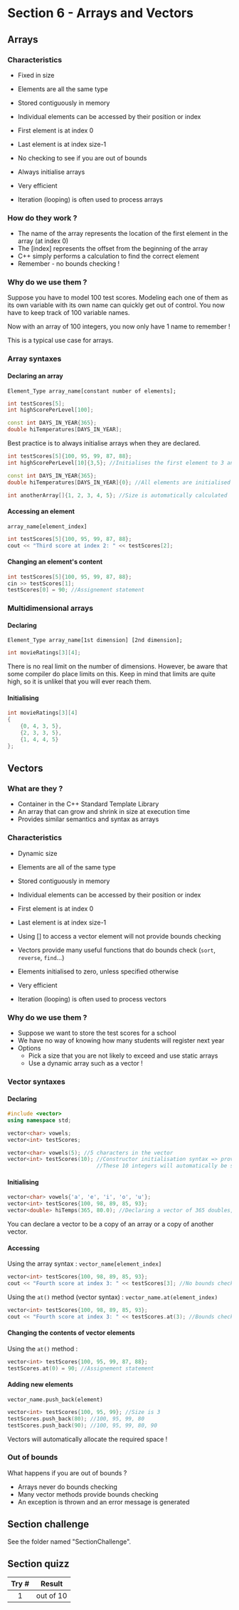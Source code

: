# Section 6 - Arrays and Vectors <a name="section_7"></a>
## Arrays
### Characteristics
- Fixed in size
- Elements are all the same type
- Stored contiguously in memory
- Individual elements can be accessed by their position or index

- First element is at index 0
- Last element is at index size-1

- No checking to see if you are out of bounds

- Always initialise arrays
- Very efficient
- Iteration (looping) is often used to process arrays 

### How do they work ? 

- The name of the array represents the location of the first element in the array (at index 0)
- The [index] represents the offset from the beginning of the array
- C++ simply performs a calculation to find the correct element
- Remember - no bounds checking !

### Why do we use them ? 
Suppose you have to model 100 test scores. Modeling each one of them as its own variable with its own name can quickly get out of control. You now have to keep track of 100 variable names.

Now with an array of 100 integers, you now only have 1 name to remember !

This is a typical use case for arrays.

### Array syntaxes
#### Declaring an array
`Element_Type array_name[constant number of elements];`

```cpp
int testScores[5];
int highScorePerLevel[100];

const int DAYS_IN_YEAR{365};
double hiTemperatures[DAYS_IN_YEAR];
```

Best practice is to always initialise arrays when they are declared.

```cpp
int testScores[5]{100, 95, 99, 87, 88};
int highScorePerLevel[10]{3,5}; //Initialises the first element to 3 and the second to 5, the rest is initialised to 0

const int DAYS_IN_YEAR{365};
double hiTemperatures[DAYS_IN_YEAR]{0}; //All elements are initialised to 0, also works with empty curly braces {}

int anotherArray[]{1, 2, 3, 4, 5}; //Size is automatically calculated
```

#### Accessing an element
`array_name[element_index]`

```cpp
int testScores[5]{100, 95, 99, 87, 88};
cout << "Third score at index 2: " << testScores[2];
```

#### Changing an element's content
```cpp
int testScores[5]{100, 95, 99, 87, 88};
cin >> testScores[1];
testScores[0] = 90; //Assignement statement
```

### Multidimensional arrays
#### Declaring
`Element_Type array_name[1st dimension] [2nd dimension];`

```cpp
int movieRatings[3][4];
```

There is no real limit on the number of dimensions. However, be aware that some compiler do place limits on this. Keep in mind that limits are quite high, so it is unlikel that you will ever reach them.

#### Initialising
```cpp
int movieRatings[3][4]
{
	{0, 4, 3, 5},
	{2, 3, 3, 5},
	{1, 4, 4, 5}
};
```

## Vectors
### What are they ? 
- Container in the C++ Standard Template Library
- An array that can grow and shrink in size at execution time
- Provides similar semantics and syntax as arrays

### Characteristics
- Dynamic size
- Elements are all of the same type
- Stored contiguously in memory
- Individual elements can be accessed by their position or index

- First element is at index 0
- Last element is at index size-1

- Using [] to access a vector element will not provide bounds checking
- Vectors provide many useful functions that do bounds check (`sort`, `reverse`, `find`...)
- Elements initialised to zero, unless specified otherwise
- Very efficient
- Iteration (looping) is often used to process vectors

### Why do we use them ?
- Suppose we want to store the test scores for a school
- We have no way of knowing how many students will register next year
- Options 
	- Pick a size that you are not likely to exceed and use static arrays
	- Use a dynamic array such as a vector !

### Vector syntaxes
#### Declaring
```cpp
#include <vector>
using namespace std;

vector<char> vowels;
vector<int> testScores;
```

```cpp
vector<char> vowels(5); //5 characters in the vector
vector<int> testScores(10); //Constructor initialisation syntax => provides information inside parentheses
							//These 10 integers will automatically be set to 0, unlike arrays
```

#### Initialising
```cpp
vector<char> vowels{'a', 'e', 'i', 'o', 'u'};
vector<int> testScores{100, 98, 89, 85, 93};
vector<double> hiTemps(365, 80.0); //Declaring a vector of 365 doubles, and initialising all these doubles to 80.0
```

You can declare a vector to be a copy of an array or a copy of another vector.

#### Accessing
Using the array syntax :
`vector_name[element_index]`

```cpp
vector<int> testScores{100, 98, 89, 85, 93};
cout << "Fourth score at index 3: " << testScores[3]; //No bounds checking
```

Using the `at()` method (vector syntax) : 
`vector_name.at(element_index)`

```cpp
vector<int> testScores{100, 98, 89, 85, 93};
cout << "Fourth score at index 3: " << testScores.at(3); //Bounds checking
```

#### Changing the contents of vector elements
Using the `at()` method :

```cpp
vector<int> testScores{100, 95, 99, 87, 88};
testScores.at(0) = 90; //Assignement statement
```

#### Adding new elements
`vector_name.push_back(element)`

```cpp
vector<int> testScores{100, 95, 99}; //Size is 3
testScores.push_back(80); //100, 95, 99, 80
testScores.push_back(90); //100, 95, 99, 80, 90
```

Vectors will automatically allocate the required space !

### Out of bounds 
What happens if you are out of bounds ?
- Arrays never do bounds checking
- Many vector methods provide bounds checking
- An exception is thrown and an error message is generated

## Section challenge <a name="section_7_challenge"></a>
See the folder named "SectionChallenge".

## Section quizz <a name="section_7_quizz"></a>
Try #  | Result
| :---:| -------
   1   |  out of 10